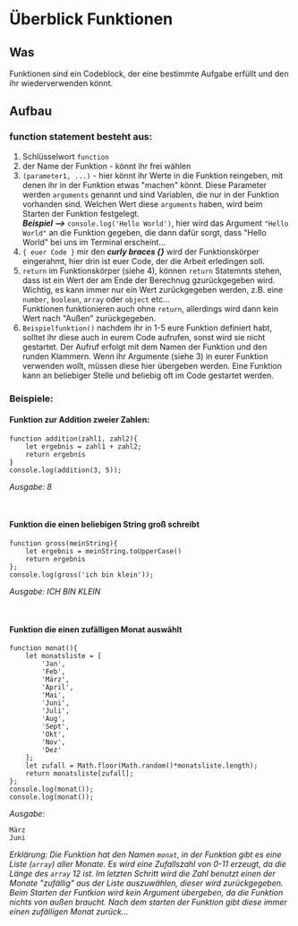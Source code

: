 # Überblick Funktionen

## Was 
Funktionen sind ein Codeblock, der eine bestimmte Aufgabe erfüllt und den ihr wiederverwenden könnt. 


## Aufbau
### function statement besteht aus:
1. Schlüsselwort `function` 
2. der Name der Funktion - könnt ihr frei wählen
3. `(parameter1, ...)` - hier könnt ihr Werte in die Funktion reingeben, mit denen ihr in der Funktion etwas "machen" könnt. Diese Parameter werden `arguments` genannt und sind Variablen, die nur in der Funktion vorhanden sind. Welchen Wert diese `arguments` haben, wird beim Starten der Funktion festgelegt.<br> 
***Beispiel -->*** ```console.log('Hello World')```, hier wird das Argument `"Hello World"` an die Funktion gegeben, die dann dafür sorgt, dass "Hello World" bei uns im Terminal erscheint...
4. `{ euer Code }`  mir den ***curly braces {}*** wird der Funktionskörper eingerahmt, hier drin ist euer Code, der die Arbeit erledingen soll.
5. `return` im Funktionskörper (siehe 4), können `return` Statemnts stehen, dass ist ein Wert der am Ende der Berechnug gzurückgegeben wird. Wichtig, es kann immer nur ein Wert zurückgegeben werden, z.B. eine `number`, `boolean`, `array` oder `object` etc... <br> Funktionen funktionieren auch ohne `return`, allerdings wird dann kein 
Wert nach "Außen" zurückgegeben. 
6. `Beispielfunktion()` nachdem ihr in 1-5 eure Funktion definiert habt, solltet ihr diese auch in eurem Code aufrufen, sonst wird sie nicht gestartet. Der Aufruf erfolgt mit dem Namen der Funktion und den runden Klammern. Wenn ihr Argumente (siehe 3) in eurer Funktion verwenden wollt, müssen diese hier übergeben werden. Eine Funktion kann an beliebiger Stelle und beliebig oft im Code gestartet werden.


### Beispiele:
#### Funktion zur Addition zweier Zahlen:
```
function addition(zahl1, zahl2){
    let ergebnis = zahl1 + zahl2;
    return ergebnis
}
console.log(addition(3, 5));
``` 
*Ausgabe: 8*

<br>

#### Funktion die einen beliebigen String groß schreibt
```
function gross(meinString){
    let ergebnis = meinString.toUpperCase()
    return ergebnis
};
console.log(gross('ich bin klein'));
```
*Ausgabe: ICH BIN KLEIN*

<br>

#### Funktion die einen zufälligen Monat auswählt 
```
function monat(){
    let monatsliste = [
        'Jan',
        'Feb',
        'März',
        'April',
        'Mai',
        'Juni',
        'Juli',
        'Aug',
        'Sept',
        'Okt',
        'Nov',
        'Dez'
    ];
    let zufall = Math.floor(Math.random()*monatsliste.length);
    return monatsliste[zufall];
};
console.log(monat());
console.log(monat());
```
*Ausgabe:*
```
März
Juni 
```
*Erklärung: Die Funktion hat den Namen `monat`, in der Funktion gibt es eine Liste (`array`) aller Monate. Es wird eine Zufallszahl von 0-11 erzeugt, da die Länge des `array` 12 ist. Im letzten Schritt wird die Zahl benutzt einen der Monate "zufällig" aus der Liste auszuwählen, dieser wird zurückgegeben. Beim Starten der Funtkion wird kein Argument übergeben, da die Funktion nichts von außen braucht. Nach dem starten der Funktion gibt diese immer einen zufälligen Monat zurück...* 
